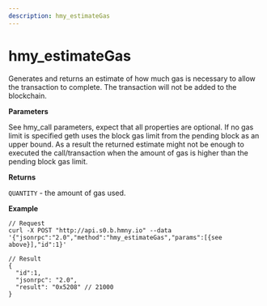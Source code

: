 ```yaml
---
description: hmy_estimateGas
---
```


# hmy\_estimateGas

Generates and returns an estimate of how much gas is necessary to allow the transaction to complete. The transaction will not be added to the blockchain.

**Parameters**

See hmy\_call parameters, expect that all properties are optional. If no gas limit is specified geth uses the block gas limit from the pending block as an upper bound. As a result the returned estimate might not be enough to executed the call/transaction when the amount of gas is higher than the pending block gas limit.

**Returns**

`QUANTITY` - the amount of gas used.

**Example**

```text
// Request
curl -X POST "http://api.s0.b.hmny.io" --data '{"jsonrpc":"2.0","method":"hmy_estimateGas","params":[{see above}],"id":1}'

// Result
{
  "id":1,
  "jsonrpc": "2.0",
  "result": "0x5208" // 21000
}
```

